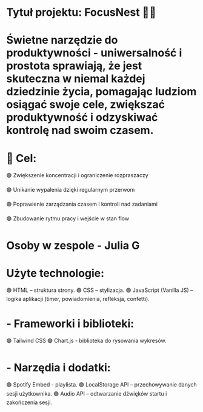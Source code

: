 # Tytuł projektu: FocusNest 🧠🪺
# Świetne narzędzie do produktywności - uniwersalność i prostota sprawiają, że jest skuteczna w niemal każdej dziedzinie życia, pomagając ludziom osiągać swoje cele, zwiększać produktywność i odzyskiwać kontrolę nad swoim czasem.
# 🎯 Cel:
🟣 Zwiększenie koncentracji i ograniczenie rozpraszaczy

🟣 Unikanie wypalenia dzięki regularnym przerwom

🟣 Poprawienie zarządzania czasem i kontroli nad zadaniami

🟣 Zbudowanie rytmu pracy i wejście w stan flow

# Osoby w zespole - Julia G
# Użyte technologie:
🟣 HTML – struktura strony.
🟣 CSS – stylizacja.
🟣 JavaScript (Vanilla JS) – logika aplikacji (timer, powiadomienia, refleksja, confetti).
# - Frameworki i biblioteki:
🟣 Tailwind CSS 
🟣 Chart.js - biblioteka do rysowania wykresów.
# - Narzędia i dodatki:
🟣 Spotify Embed - playlista.
🟣 LocalStorage API – przechowywanie danych sesji użytkownika.
🟣 Audio API – odtwarzanie dźwięków startu i zakończenia sesji.
